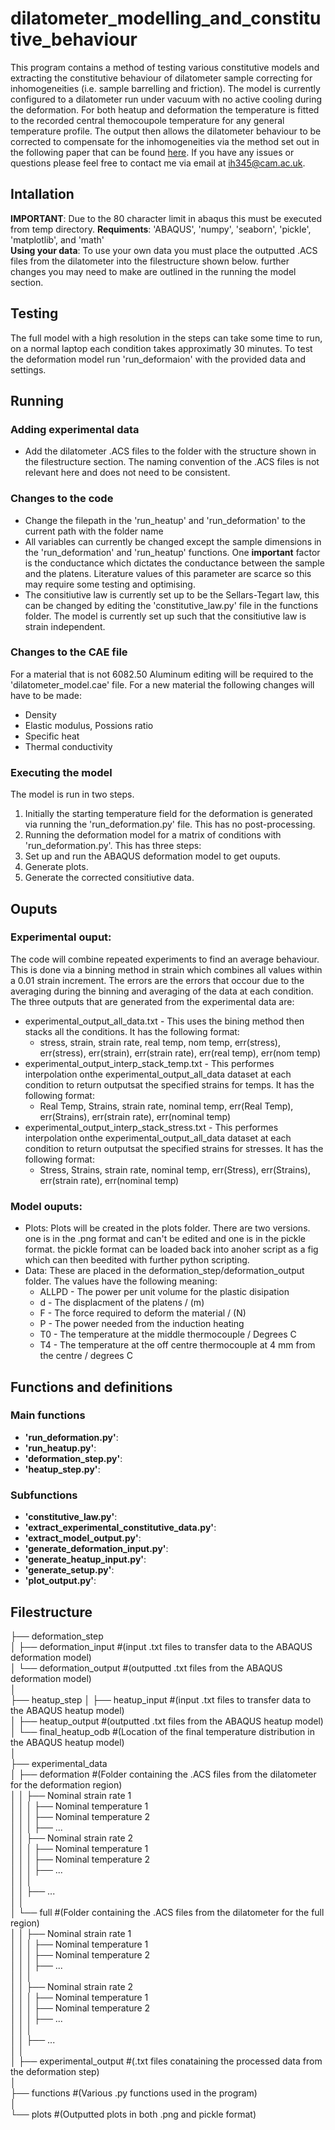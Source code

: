 # dilatometer_modelling_and_constitutive_behaviour

This program contains a method of testing various constitutive models and extracting the constitutive behaviour of dilatometer sample correcting for inhomogeneities (i.e. sample barrelling and friction). The model is currently configured to a dilatometer run under vacuum with no active cooling during the deformation. For both heatup and deformation the temperature is fitted to the recorded central themocoupole temperature for any general temperature profile. The output then allows the dilatometer behaviour to be corrected to compensate for the inhomogeneities via the method set out in the following paper that can be found [here](https://www.sciencedirect.com/science/article/pii/S1005030220309257). If you have any issues or questions please feel free to contact me via email at [ih345@cam.ac.uk](ih345@cam.ac.uk).

## Intallation
**IMPORTANT**: Due to the 80 character limit in abaqus this must be executed from temp directory. 
**Requiments**: 'ABAQUS', 'numpy', 'seaborn', 'pickle', 'matplotlib', and 'math'  
**Using your data**: To use your own data you must place the outputted .ACS files from the dilatometer into the filestructure shown below. further changes you may need to make are outlined in the running the model section. 

## Testing
The full model with a high resolution in the steps can take some time to run, on a normal laptop each condition takes approximatly 30 minutes. To test the deformation model run 'run_deformaion' with the provided data and settings. 

## Running

### Adding experimental data
* Add the dilatometer .ACS files to the folder with the structure shown in the filestructure section. The naming convention of the .ACS files is not relevant here and does not need to be consistent. 

### Changes to the code
* Change the filepath in the 'run_heatup' and 'run_deformation' to the current path with the folder name
* All variables can currently be changed except the sample dimensions in the 'run_deformation' and 'run_heatup' functions. One **important** factor is the conductance which dictates the conductance between the sample and the platens. Literature values of this parameter are scarce so this may require some testing and optimising. 
* The consitiutive law is currently set up to be the Sellars-Tegart law, this can be changed by editing the 'constitutive_law.py' file in the functions folder. The model is currently set up such that the consitiutive law is strain independent. 

### Changes to the CAE file
For a material that is not 6082.50 Aluminum editing will be required to the 'dilatometer_model.cae' file. For a new material the following changes will have to be made:
* Density
* Elastic modulus, Possions ratio
* Specific heat
* Thermal conductivity

### Executing the model
The model is run in two steps. 
1. Initially the starting temperature field for the deformation is generated via running the 'run_deformation.py' file. This has no post-processing.
2. Running the deformation model for a matrix of conditions with 'run_deformation.py'. This has three steps:
 1. Set up and run the ABAQUS deformation model to get ouputs.
 2. Generate plots.
 3. Generate the corrected consitiutive data.

## Ouputs

### Experimental ouput: 
The code will combine repeated experiments to find an
average behaviour. This is done via a binning method in strain  which combines all values within a 0.01 strain increment. The errors are the errors that occour due to the averaging during the binning and averaging of the data at each condition. The three outputs that are generated from the experimental data are:

* experimental_output_all_data.txt - This uses the bining method then stacks all the conditions. It has the following format:
  * stress, strain, strain rate, real temp, nom temp, err(stress), err(stress), err(strain), err(strain rate), err(real temp), err(nom temp)    
* experimental_output_interp_stack_temp.txt - This performes interpolation onthe experimental_output_all_data dataset at each condition to return outputsat the specified strains for temps. It has the following format:
  * Real Temp, Strains, strain rate, nominal temp, err(Real Temp), err(Strains), err(strain rate), err(nominal temp)
* experimental_output_interp_stack_stress.txt - This performes interpolation onthe experimental_output_all_data dataset at each condition to return outputsat the specified strains for stresses. It has the following format:
  * Stress, Strains, strain rate, nominal temp, err(Stress), err(Strains), err(strain rate), err(nominal temp)

### Model ouputs:
* Plots: Plots will be created in the plots folder. There are two versions. one is in the .png format and can't be edited and one is in the pickle format. the pickle format can be loaded back into anoher script as a fig which can then beedited with further python scripting.
* Data: These are placed in the deformation_step/deformation_output folder. The values have the following meaning:
  * ALLPD - The power per unit volume for the plastic disipation 
  * d     - The displacment of the platens / (m)
  * F     - The force required to deform the material / (N)
  * P     - The power needed from the induction heating 
  * T0    - The temperature at the middle thermocouple / Degrees C
  * T4    - The temperature at the off centre thermocouple at 4 mm from the centre / degrees C

## Functions and definitions
### Main functions
* **'run_deformation.py'**:
* **'run_heatup.py'**:
* **'deformation_step.py'**:
* **'heatup_step.py'**:
### Subfunctions
* **'constitutive_law.py'**:
* **'extract_experimental_constitutive_data.py'**:
* **'extract_model_output.py'**:
* **'generate_deformation_input.py'**:
* **'generate_heatup_input.py'**:
* **'generate_setup.py'**:
* **'plot_output.py'**:

## Filestructure
├── deformation_step<br/>
│   ├── deformation_input #(input .txt files to transfer data to the ABAQUS deformation model)<br/>
│   └── deformation_output #(outputted .txt files from the ABAQUS deformation model)<br/>
│ <br/>
├── heatup_step
│   ├── heatup_input #(input .txt files to transfer data to the ABAQUS heatup model)<br/>
│   ├── heatup_output #(outputted .txt files from the ABAQUS heatup model)<br/>
│   └── final_heatup_odb #(Location of the final temperature distribution in the ABAQUS heatup model)<br/>
│ <br/>
├── experimental_data<br/>
│   ├── deformation #(Folder containing the .ACS files from the dilatometer for the deformation region)<br/>
│   │   ├── Nominal strain rate 1<br/>
│   │   │   ├── Nominal temperature 1<br/>
│   │   │   ├── Nominal temperature 2<br/>
│   │   │   ├── ...<br/>
│   │   ├── Nominal strain rate 2<br/>
│   │   │   ├── Nominal temperature 1<br/>
│   │   │   ├── Nominal temperature 2<br/>
│   │   │   ├── ...<br/>
│   │   │   <br/>
│   │   ├── ... <br/>
│   │ <br/>
│   └── full #(Folder containing the .ACS files from the dilatometer for the full region)<br/>
│   │   ├── Nominal strain rate 1<br/>
│   │   │   ├── Nominal temperature 1<br/>
│   │   │   ├── Nominal temperature 2<br/>
│   │   │   ├── ...<br/>
│   │   │   <br/>
│   │   ├── Nominal strain rate 2<br/>
│   │   │   ├── Nominal temperature 1<br/>
│   │   │   ├── Nominal temperature 2<br/>
│   │   │   ├── ...<br/>
│   │   │   <br/>
│   │   ├── ... <br/>
│   │ <br/>
│   ├── experimental_output #(.txt files conataining the processed data from the deformation step)<br/>
│ <br/>
├── functions #(Various .py functions used in the program)<br/>
│ <br/>
└── plots #(Outputted plots in both .png and pickle format)<br/>
